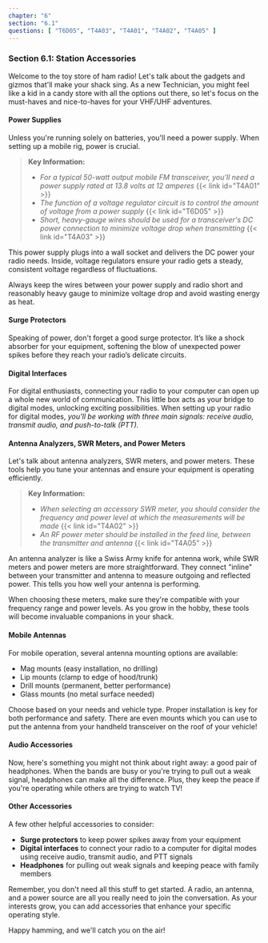 ```yaml
---
chapter: "6"
section: "6.1"
questions: [ "T6D05", "T4A03", "T4A01", "T4A02", "T4A05" ]
---
```


### Section 6.1: Station Accessories

Welcome to the toy store of ham radio! Let's talk about the gadgets and gizmos that'll make your shack sing. As a new Technician, you might feel like a kid in a candy store with all the options out there, so let's focus on the must-haves and nice-to-haves for your VHF/UHF adventures.

#### Power Supplies

Unless you're running solely on batteries, you'll need a power supply. When setting up a mobile rig, power is crucial. 

> **Key Information:**
> - *For a typical 50-watt output mobile FM transceiver, you'll need a power supply rated at 13.8 volts at 12 amperes* {{< link id="T4A01" >}}
> - *The function of a voltage regulator circuit is to control the amount of voltage from a power supply* {{< link id="T6D05" >}}
> - *Short, heavy-gauge wires should be used for a transceiver's DC power connection to minimize voltage drop when transmitting* {{< link id="T4A03" >}}

This power supply plugs into a wall socket and delivers the DC power your radio needs. Inside, voltage regulators ensure your radio gets a steady, consistent voltage regardless of fluctuations.

Always keep the wires between your power supply and radio short and reasonably heavy gauge to minimize voltage drop and avoid wasting energy as heat.

#### Surge Protectors

Speaking of power, don't forget a good surge protector. It’s like a shock absorber for your equipment, softening the blow of unexpected power spikes before they reach your radio’s delicate circuits.

#### Digital Interfaces  

For digital enthusiasts, connecting your radio to your computer can open up a whole new world of communication. This little box acts as your bridge to digital modes, unlocking exciting possibilities. When setting up your radio for digital modes, *you’ll be working with three main signals: receive audio, transmit audio, and push-to-talk (PTT).*  

#### Antenna Analyzers, SWR Meters, and Power Meters

Let's talk about antenna analyzers, SWR meters, and power meters. These tools help you tune your antennas and ensure your equipment is operating efficiently.

> **Key Information:**
> - *When selecting an accessory SWR meter, you should consider the frequency and power level at which the measurements will be made* {{< link id="T4A02" >}}
> - *An RF power meter should be installed in the feed line, between the transmitter and antenna* {{< link id="T4A05" >}}

An antenna analyzer is like a Swiss Army knife for antenna work, while SWR meters and power meters are more straightforward. They connect "inline" between your transmitter and antenna to measure outgoing and reflected power. This tells you how well your antenna is performing.

When choosing these meters, make sure they're compatible with your frequency range and power levels. As you grow in the hobby, these tools will become invaluable companions in your shack.

#### Mobile Antennas

For mobile operation, several antenna mounting options are available:
- Mag mounts (easy installation, no drilling)
- Lip mounts (clamp to edge of hood/trunk)
- Drill mounts (permanent, better performance)
- Glass mounts (no metal surface needed)

Choose based on your needs and vehicle type. Proper installation is key for both performance and safety. There are even mounts which you can use to put the antenna from your handheld transceiver on the roof of your vehicle!

#### Audio Accessories

Now, here's something you might not think about right away: a good pair of headphones. When the bands are busy or you're trying to pull out a weak signal, headphones can make all the difference. Plus, they keep the peace if you're operating while others are trying to watch TV!

#### Other Accessories

A few other helpful accessories to consider:

- **Surge protectors** to keep power spikes away from your equipment
- **Digital interfaces** to connect your radio to a computer for digital modes using receive audio, transmit audio, and PTT signals
- **Headphones** for pulling out weak signals and keeping peace with family members

Remember, you don't need all this stuff to get started. A radio, an antenna, and a power source are all you really need to join the conversation. As your interests grow, you can add accessories that enhance your specific operating style.

Happy hamming, and we'll catch you on the air!

